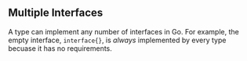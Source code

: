 ## Multiple Interfaces

A type can implement any number of interfaces in Go. For example, the empty
interface, `interface{}`, is <em>always</em> implemented by every type becuase
it has no requirements.

